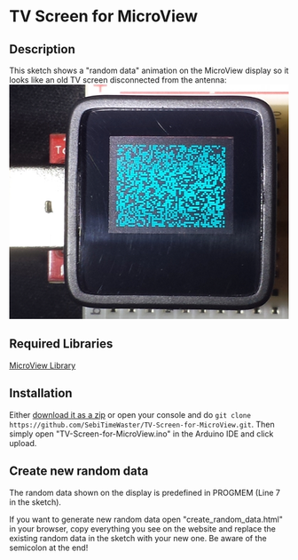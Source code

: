 # TV Screen for MicroView

## Description
This sketch shows a "random data" animation on the MicroView display so it looks like an old TV screen disconnected from the antenna:
![TV-Screen for MicroView example](https://github.com/SebiTimeWaster/TV-Screen-for-MicroView/blob/master/snow_example.jpg)

## Required Libraries
[MicroView Library](https://github.com/geekammo/MicroView-Arduino-Library/)

## Installation
Either [download it as a zip](https://github.com/SebiTimeWaster/TV-Screen-for-MicroView/releases) or open your console and do ```git clone https://github.com/SebiTimeWaster/TV-Screen-for-MicroView.git```. Then simply open "TV-Screen-for-MicroView.ino" in the Arduino IDE and click upload.

## Create new random data
The random data shown on the display is predefined in PROGMEM (Line 7 in the sketch).

If you want to generate new random data open "create_random_data.html" in your browser, copy everything you see on the website and replace the existing random data in the sketch with your new one. Be aware of the semicolon at the end!
